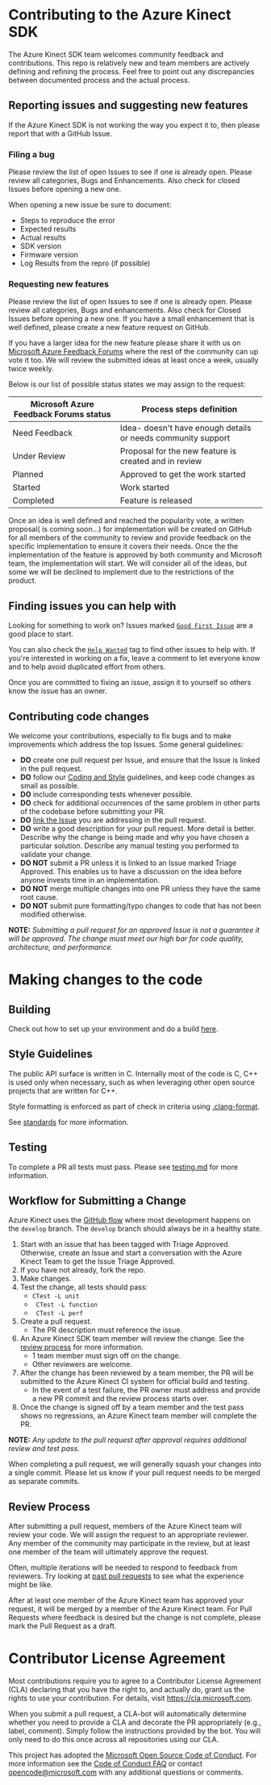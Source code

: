 # Contributing to the Azure Kinect SDK

The Azure Kinect SDK team welcomes community feedback and contributions. This repo
is relatively new and team members are actively defining and refining the process. Feel free to point out any 
discrepancies between documented process and the actual process.

## Reporting issues and suggesting new features

If the Azure Kinect SDK is not working the way you expect it to, then please report that with a GitHub Issue.

### Filing a bug

Please review the list of open Issues to see if one is already open. Please review all categories, Bugs and 
Enhancements. Also check for closed Issues before opening a new one.

When opening a new issue be sure to document:

* Steps to reproduce the error
* Expected results
* Actual results
* SDK version
* Firmware version
* Log Results from the repro (if possible)

### Requesting new features

Please review the list of open Issues to see if one is already open. Please review all categories, Bugs and enhancements. Also check for Closed Issues before opening a new one.
If you have a small enhancement that is well defined, please create a new feature request on GitHub.

If you have a larger idea for the new feature please share it with us on [Microsoft Azure Feedback Forums](https://feedback.azure.com/forums/920053) where the rest of the community can up vote it too. We will review the submitted ideas at least once a week, usually twice weekly. 

Below is our list of possible status states we may assign to the request:

| Microsoft Azure Feedback Forums status| Process steps definition
|---------------------------------------|---------------------------------------|
| Need Feedback                         | Idea- doesn't have enough details or needs community support |
| Under Review                          | Proposal for the new feature is created and in review |
| Planned                               | Approved to get the work started  |
| Started                               | Work started                      |
| Completed                             | Feature is released               |

Once an idea is well defined and reached the popularity vote, a written proposal( is coming soon...) for implementation will be created on GitHub for all members of the community to review and provide feedback on the specific implementation to ensure it covers their needs. Once the the implementation of the feature is approved by both community and Microsoft team, the implementation will start.
We will consider all of the ideas, but some we will be declined to implement due to the restrictions of the product.

## Finding issues you can help with

Looking for something to work on? Issues marked [``Good First Issue``](https://github.com/Microsoft/Azure-Kinect-Sensor-SDK/labels/good%20first%20issue)
are a good place to start.

You can also check the [``Help Wanted``](https://github.com/Microsoft/Azure-Kinect-Sensor-SDK/labels/help%20wanted) tag to 
find other issues to help with. If you're interested in working on a fix, leave a comment to let everyone know and to help 
avoid duplicated effort from others.

Once you are committed to fixing an issue, assign it to yourself so others know the issue has an owner.

## Contributing code changes

We welcome your contributions, especially to fix bugs and to make improvements which address the top Issues. Some general 
guidelines:

* **DO** create one pull request per Issue, and ensure that the Issue is linked in the pull request.
* **DO** follow our [Coding and Style](#Style-Guidelines) guidelines, and keep code changes as small as possible.
* **DO** include corresponding tests whenever possible.
* **DO** check for additional occurrences of the same problem in other parts of the codebase before submitting your PR.
* **DO** [link the Issue](https://github.com/blog/957-introducing-issue-mentions) you are addressing in the pull request.
* **DO** write a good description for your pull request. More detail is better. Describe why the change is being made and 
why you have chosen a particular solution. Describe any manual testing you performed to validate your change.
* **DO NOT** submit a PR unless it is linked to an Issue marked Triage Approved. This enables us to have a discussion on 
the idea before anyone invests time in an implementation.
* **DO NOT** merge multiple changes into one PR unless they have the same root cause.
* **DO NOT** submit pure formatting/typo changes to code that has not been modified otherwise.

**NOTE:** *Submitting a pull request for an approved Issue is not a guarantee it will be approved. The change must meet 
our high bar for code quality, architecture, and performance.*

# Making changes to the code

## Building
Check out how to set up your environment and do a build [here](docs/building.md).

## Style Guidelines
The public API surface is written in C. Internally most of the code is C, C++ is used only when necessary, such as when 
leveraging other open source projects that are written for C++.

Style formatting is enforced as part of check in criteria using [.clang-format](.clang-format).

See [standards](docs/standards.md) for more information.

## Testing
To complete a PR all tests must pass. Please see [testing.md](docs/testing.md) for more information.

## Workflow for Submitting a Change

Azure Kinect uses the [GitHub flow](https://guides.github.com/introduction/flow/) where most
development happens on the `develop` branch. The `develop` branch should always be in a
healthy state.

1) Start with an issue that has been tagged with Triage Approved. Otherwise, create an Issue and
start a conversation with the Azure Kinect Team to get the Issue Triage Approved.
1) If you have not already, fork the repo.
1) Make changes.
1) Test the change, all tests should pass:
   * ` CTest -L unit `
   * ` CTest -L function`
   * ` CTest -L perf`
1) Create a pull request.
   * The PR description must reference the issue.
1) An Azure Kinect SDK team member will review the change. See the [review process](#review-process) for more information.
   * 1 team member must sign off on the change.
   * Other reviewers are welcome.
1) After the change has been reviewed by a team member, the PR will be submitted to the Azure Kinect CI system for official build and testing.
   * In the event of a test failure, the PR owner must address and provide a new PR commit and the review process starts over.
1) Once the change is signed off by a team member and the test pass shows no regressions, an Azure Kinect team member will complete the PR.

**NOTE:** *Any update to the pull request after approval requires additional review and test pass.*

When completing a pull request, we will generally squash your changes into a single commit. Please
let us know if your pull request needs to be merged as separate commits.

## Review Process
After submitting a pull request, members of the Azure Kinect team will review your code. We will
assign the request to an appropriate reviewer. Any member of the community may
participate in the review, but at least one member of the team will ultimately approve
the request.

Often, multiple iterations will be needed to respond to feedback from reviewers. Try looking at
[past pull requests](https://github.com/Microsoft/Azure-Kinect-Sensor-SDK/pulls?q=is%3Apr+is%3Aclosed) to see what the 
experience might be like.

After at least one member of the Azure Kinect team has approved your request, it will be merged by a member of the Azure
Kinect team. For Pull Requests where feedback is desired but the change is not complete, please mark the Pull Request
as a draft.

# Contributor License Agreement
Most contributions require you to agree to a Contributor License Agreement (CLA) declaring that you have
the right to, and actually do, grant us the rights to use your contribution. For details, visit https://cla.microsoft.com.

When you submit a pull request, a CLA-bot will automatically determine whether
you need to provide a CLA and decorate the PR appropriately (e.g., label,
comment). Simply follow the instructions provided by the bot. You will only
need to do this once across all repositories using our CLA.

This project has adopted the [Microsoft Open Source Code of Conduct](https://opensource.microsoft.com/codeofconduct/). 
For more information see the [Code of Conduct FAQ](https://opensource.microsoft.com/codeofconduct/faq/) or contact 
[opencode@microsoft.com](mailto:opencode@microsoft.com) with any additional questions or comments.
